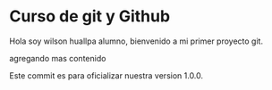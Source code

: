 # Curso de git y Github
Hola soy wilson huallpa alumno, bienvenido a mi primer proyecto git.

agregando mas contenido

Este commit es para oficializar nuestra version 1.0.0.